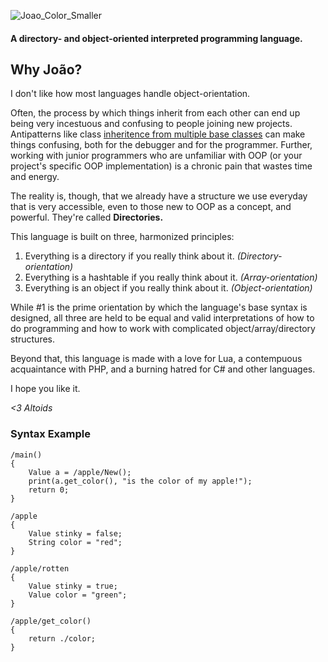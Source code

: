 ![Joao_Color_Smaller](https://user-images.githubusercontent.com/29939414/114955666-c9ffe700-9e22-11eb-95fd-649fd2ef250b.png)

#### A directory- and object-oriented interpreted programming language.



## Why João?

I don't like how most languages handle object-orientation.

Often, the process by which things inherit from each other can end up being very incestuous and confusing to people joining new projects. Antipatterns like class [inheritence from multiple base classes](https://docs.microsoft.com/en-us/cpp/cpp/multiple-base-classes?view=msvc-160) can make things confusing, both for the debugger and for the programmer. Further, working with junior programmers who are unfamiliar with OOP (or your project's specific OOP implementation) is a chronic pain that wastes time and energy.

The reality is, though, that we already have a structure we use everyday that is very accessible, even to those new to OOP as a concept, and powerful. They're called **Directories.**

This language is built on three, harmonized principles:

1. Everything is a directory if you really think about it. *(Directory-orientation)*
2. Everything is a hashtable if you really think about it. *(Array-orientation)*
3. Everything is an object if you really think about it. *(Object-orientation)*

While #1 is the prime orientation by which the language's base syntax is designed, all three are held to be equal and valid interpretations of how to do programming and how to work with complicated object/array/directory structures.

Beyond that, this language is made with a love for Lua, a contempuous acquaintance with PHP, and a burning hatred for C# and other languages.

I hope you like it.

*<3 Altoids*

### Syntax Example

```dm
/main()
{
	Value a = /apple/New();
	print(a.get_color(), "is the color of my apple!");
	return 0;
}

/apple
{
	Value stinky = false;
	String color = "red";
}

/apple/rotten
{
	Value stinky = true;
	Value color = "green";
}

/apple/get_color()
{
	return ./color;
}
```
